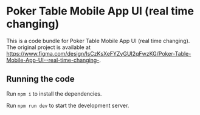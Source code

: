 
  # Poker Table Mobile App UI (real time changing)

  This is a code bundle for Poker Table Mobile App UI (real time changing). The original project is available at https://www.figma.com/design/IsCzKsXeFYZyGUI2qFwzKG/Poker-Table-Mobile-App-UI--real-time-changing-.

  ## Running the code

  Run `npm i` to install the dependencies.

  Run `npm run dev` to start the development server.
  